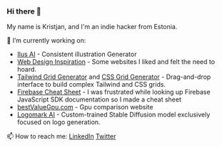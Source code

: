 ### Hi there 👋

My name is Kristjan, and I'm an indie hacker from Estonia.

🔭 I’m currently working on:
- [Ilus AI](https://ilus.ai/) - Consistent illustration Generator
- [Web Design Inspiration](https://webdesigninspiration.io/) - Some websites I liked and felt the need to hoard.
- [Tailwind Grid Generator](https://www.tailwindgen.com/) and [CSS Grid Generator](https://cssgridgenerator.io/) - Drag-and-drop interface to build complex Tailwind and CSS grids.
- [Firebase Cheat Sheet](https://firecheat.dev/) - I was frustrated while looking up Firebase JavaScript SDK documentation so I made a cheat sheet
- [bestValueGpu.com](https://bestvaluegpu.com) - Gpu comparison website
- [Logomark AI](https://logomark.ai/) - Custom-trained Stable Diffusion model exclusively focused on logo generation.

📫 How to reach me: [LinkedIn](https://www.linkedin.com/in/kristjan-retter-471b62181/) [Twitter](https://x.com/KristjanRetter) 

